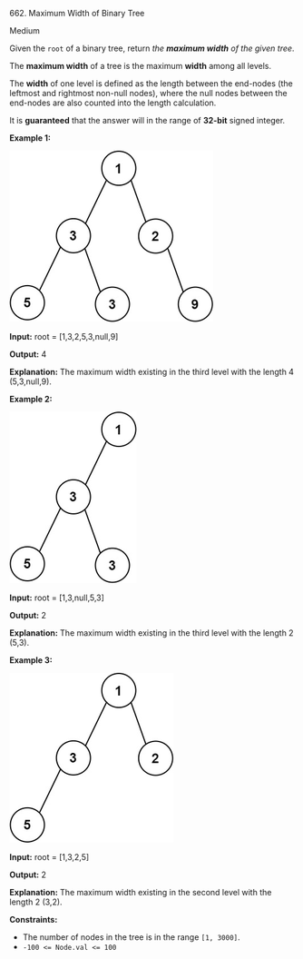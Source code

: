 662\. Maximum Width of Binary Tree

Medium

Given the `root` of a binary tree, return _the **maximum width** of the given tree_.

The **maximum width** of a tree is the maximum **width** among all levels.

The **width** of one level is defined as the length between the end-nodes (the leftmost and rightmost non-null nodes), where the null nodes between the end-nodes are also counted into the length calculation.

It is **guaranteed** that the answer will in the range of **32-bit** signed integer.

**Example 1:**

![](width1-tree.jpg)

**Input:** root = [1,3,2,5,3,null,9]

**Output:** 4

**Explanation:** The maximum width existing in the third level with the length 4 (5,3,null,9).

**Example 2:**

![](width2-tree.jpg)

**Input:** root = [1,3,null,5,3]

**Output:** 2

**Explanation:** The maximum width existing in the third level with the length 2 (5,3).

**Example 3:**

![](width3-tree.jpg)

**Input:** root = [1,3,2,5]

**Output:** 2

**Explanation:** The maximum width existing in the second level with the length 2 (3,2).

**Constraints:**

*   The number of nodes in the tree is in the range `[1, 3000]`.
*   `-100 <= Node.val <= 100`